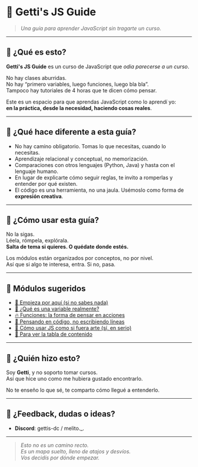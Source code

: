 # 🧠 Getti's JS Guide

> _Una guía para aprender JavaScript sin tragarte un curso._

---

## 📣 ¿Qué es esto?

**Getti's JS Guide** es un curso de JavaScript que *odia parecerse a un curso*.

No hay clases aburridas.  
No hay “primero variables, luego funciones, luego bla bla”.  
Tampoco hay tutoriales de 4 horas que te dicen cómo pensar.

Este es un espacio para que aprendas JavaScript como lo aprendí yo:  
**en la práctica, desde la necesidad, haciendo cosas reales**.

---

## 🚧 ¿Qué hace diferente a esta guía?

- No hay camino obligatorio. Tomas lo que necesitas, cuando lo necesitas.
- Aprendizaje relacional y conceptual, no memorización.
- Comparaciones con otros lenguajes (Python, Java) y hasta con el lenguaje humano.
- En lugar de explicarte cómo seguir reglas, te invito a romperlas y entender por qué existen.
- El código es una herramienta, no una jaula. Usémoslo como forma de **expresión creativa**.

---

## 🧭 ¿Cómo usar esta guía?

No la sigas.  
Léela, rómpela, explórala.  
**Salta de tema si quieres. O quédate donde estés.**

Los módulos están organizados por conceptos, no por nivel.  
Así que si algo te interesa, entra. Si no, pasa.

---

## 🧱 Módulos sugeridos

- [🚀 Empieza por aquí (si no sabes nada)](modules/intro/README.md)
- [🧩 ¿Qué es una variable realmente?](modules/basics/variables/README.md)
- [🔥 Funciones: la forma de pensar en acciones](modules/basics/structures/README.md)
- [🧠 Pensando en código, no escribiendo líneas](modules/logic/README.md)
- [🎨 Cómo usar JS como si fuera arte (sí, en serio)](modules/expression/README.md)
- [👥 Para ver la tabla de contenido](index.md)

---

## 🤔 ¿Quién hizo esto?

Soy **Getti**, y no soporto tomar cursos.  
Así que hice uno como me hubiera gustado encontrarlo.

No te enseño lo que sé, te comparto cómo llegué a entenderlo.

---

## 💬 ¿Feedback, dudas o ideas?

- **Discord**: gettis-dc / melito._.

---

> _Esto no es un camino recto.  
> Es un mapa suelto, lleno de atajos y desvíos.  
> Vos decidís por dónde empezar._
